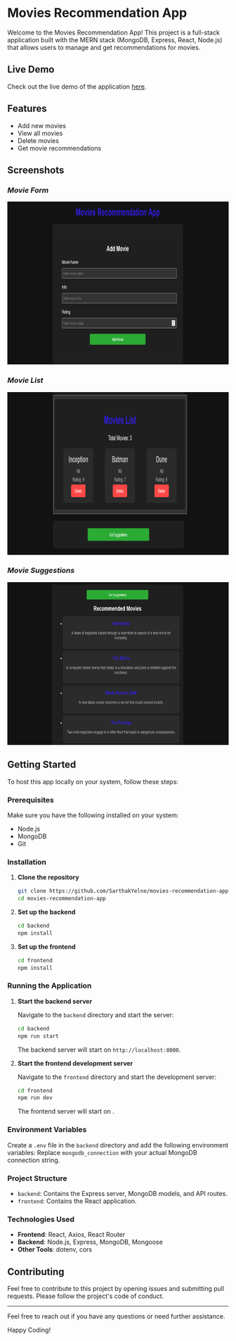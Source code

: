 # Movies Recommendation App

Welcome to the Movies Recommendation App! This project is a full-stack application built with the MERN stack (MongoDB, Express, React, Node.js) that allows users to manage and get recommendations for movies.

## Live Demo

Check out the live demo of the application [here](https://movies-react-app.onrender.com).

## Features

- Add new movies
- View all movies
- Delete movies
- Get movie recommendations

## Screenshots

### *Movie Form*
<img src="./img/ss1.png" alt="movie form" width="950" height="370" >

### *Movie List*
<img src="./img/ss2.png" alt="movie list" width="950" height="370" >

### *Movie Suggestions*
<img src="./img/ss3.png" alt="movie suggestions" width="950" height="370" >

## Getting Started

To host this app locally on your system, follow these steps:

### Prerequisites

Make sure you have the following installed on your system:

- Node.js
- MongoDB
- Git

### Installation

1. **Clone the repository**

    ```bash
    git clone https://github.com/SarthakYelne/movies-recommendation-app.git
    cd movies-recommendation-app
    ```

2. **Set up the backend**

    ```bash
    cd backend
    npm install
    ```

3. **Set up the frontend**

    ```bash
    cd frontend
    npm install
    ```

### Running the Application

1. **Start the backend server**

    Navigate to the `backend` directory and start the server:

    ```bash
    cd backend
    npm run start
    ```

    The backend server will start on `http://localhost:8000`.

2. **Start the frontend development server**

    Navigate to the `frontend` directory and start the development server:

    ```bash
    cd frontend
    npm run dev
    ```

    The frontend server will start on .

### Environment Variables

Create a `.env` file in the `backend` directory and add the following environment variables:
Replace `mongodb_connection` with your actual MongoDB connection string.

### Project Structure

- `backend`: Contains the Express server, MongoDB models, and API routes.
- `frontend`: Contains the React application.

### Technologies Used

- **Frontend**: React, Axios, React Router
- **Backend**: Node.js, Express, MongoDB, Mongoose
- **Other Tools**: dotenv, cors

## Contributing

Feel free to contribute to this project by opening issues and submitting pull requests. Please follow the project's code of conduct.

---

Feel free to reach out if you have any questions or need further assistance.

Happy Coding! 

